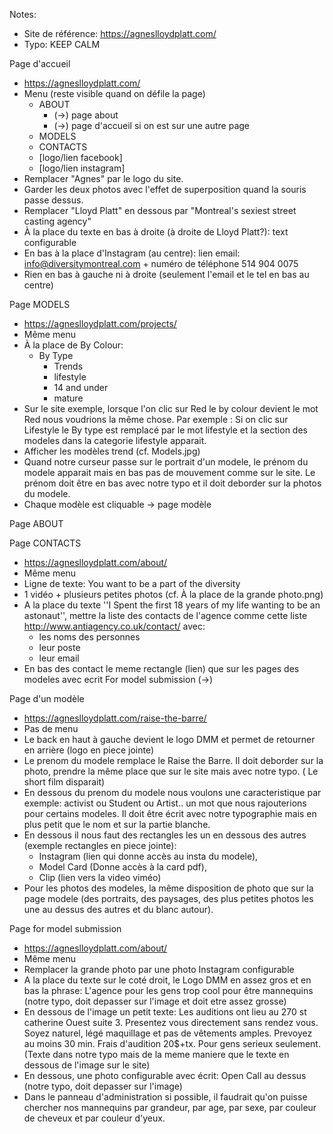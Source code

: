 Notes:
- Site de référence: https://agneslloydplatt.com/
- Typo: KEEP CALM

Page d'accueil
- https://agneslloydplatt.com/
- Menu (reste visible quand on défile la page)
  - ABOUT
    - (->) page about 
    - (->) page d'accueil si on est sur une autre page 
  - MODELS
  - CONTACTS
  - [logo/lien facebook]
  - [logo/lien instagram]
- Remplacer "Agnes" par le logo du site.
- Garder les deux photos avec l'effet de superposition quand la souris passe dessus.
- Remplacer "Lloyd Platt" en dessous par "Montreal's sexiest street casting agency"
- À la place du texte en bas à droite (à droite de Lloyd Platt?): text configurable
- En bas à la place d'Instagram (au centre): lien email: info@diversitymontreal.com + numéro de téléphone 514 904 0075
- Rien en bas à gauche ni à droite (seulement l'email et le tel en bas au centre)

Page MODELS
- https://agneslloydplatt.com/projects/
- Même menu
- À la place de By Colour:
  - By Type
    - Trends
    - lifestyle
    - 14 and under
    - mature 
- Sur le site exemple, lorsque l'on clic sur Red le by colour devient le mot Red nous voudrions la même chose. 
  Par exemple : Si on clic sur Lifestyle le By type est remplacé par le mot lifestyle et la section des modeles 
  dans la categorie lifestyle apparait.
- Afficher les modèles trend (cf. Models.jpg)
- Quand notre curseur passe sur le portrait d'un modele, le prénom du modele apparait mais en bas pas de mouvement 
  comme sur le site. Le prénom doit être en bas avec notre typo et il doit deborder sur la photos du modele.
- Chaque modèle est cliquable -> page modèle

Page ABOUT

Page CONTACTS
- https://agneslloydplatt.com/about/
- Même menu
- Ligne de texte: You want to be a part of the diversity
- 1 vidéo + plusieurs petites photos (cf. À la place de la grande photo.png)
- A la place du texte ''I Spent the first 18 years of my life wanting to be an astonaut'', mettre la
  liste des contacts de l'agence comme cette liste http://www.antiagency.co.uk/contact/ avec:
  - les noms des personnes
  - leur poste
  - leur email
- En bas des contact le meme rectangle (lien) que sur les pages des modeles avec ecrit For model submission (->)

Page d'un modèle
- https://agneslloydplatt.com/raise-the-barre/
- Pas de menu
- Le back en haut à gauche devient le logo DMM et permet de retourner en arrière (logo en piece jointe)
- Le prenom du modele remplace le Raise the Barre. 
  Il doit deborder sur la photo, prendre la même place que sur le site mais avec notre typo. ( Le short film disparait)
- En dessous du prenom du modele nous voulons une caracteristique par exemple: 
  activist ou Student ou Artist.. un mot que nous rajouterions pour certains modeles. 
  Il doit être écrit avec notre typographie mais en plus petit que le nom et sur la partie blanche.
- En dessous il nous faut des rectangles les un en dessous des autres (exemple rectangles en piece jointe): 
  - Instagram (lien qui donne accès au insta du modele), 
  - Model Card (Donne accès à la card pdf), 
  - Clip (lien vers la video viméo)
- Pour les photos des modeles, la même disposition de photo que sur la page modele 
  (des portraits, des paysages, des plus petites photos les une au dessus des autres et du blanc autour).

Page for model submission
- https://agneslloydplatt.com/about/
- Même menu
- Remplacer la grande photo par une photo Instagram configurable
- A la place du texte sur le coté droit, le Logo DMM en assez gros et en bas la phrase: 
  L'agence pour les gens trop cool pour être mannequins 
  (notre typo, doit depasser sur l'image et doit etre assez grosse)
- En dessous de l'image un petit texte: 
  Les auditions ont lieu au 270 st catherine Ouest suite 3. 
  Presentez vous directement sans rendez vous. 
  Soyez naturel, légé maquillage et pas de vêtements amples. 
  Prevoyez au moins 30 min. Frais d'audition 20$+tx. 
  Pour gens serieux seulement. 
  (Texte dans notre typo mais de la meme maniere que le texte en dessous de l'image sur le site)
- En dessous, une photo configurable avec écrit: Open Call au dessus (notre typo, doit depasser sur l'image)
- Dans le panneau d'administration si possible, il faudrait qu'on puisse chercher nos mannequins 
  par grandeur, par age, par sexe, par couleur de cheveux et par couleur d'yeux.
